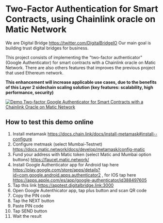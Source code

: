 # Two-Factor Authentication for Smart Contracts, using Chainlink oracle on Matic Network

We are Digital Bridge https://twitter.com/DigitalBridgeIO
Our main goal is building trust digital bridges for business.

This project consists of implementing the "two-factor authenticator" (Google Authenticator) for smart contracts with a Chainlink oracle on Matic Network.  There are also others features that improves the previous project that used Ethereum network.

**This enhancement will increase applicable use cases, due to the benefits of this Layer 2 sidechain scaling solution (key features: scalability, high performance, security)**

[![Demo Two-factor Google Authenticator for Smart Contracts with a Chainlink Oracle on Matic Network](https://img.youtube.com/vi/GjcK_L5J0DQ/0.jpg)](https://www.youtube.com/watch?v=GjcK_L5J0DQ "Demo Two-factor Google Authenticator for Smart Contracts with a Chainlink Oracle on Matic Network")

## How to test this demo online
 1. Install metamask https://docs.chain.link/docs/install-metamask#install--configure
 2. Configure metmask (select Mumbai-Testnet) https://docs.matic.network/docs/develop/metamask/config-matic
 3. Fund your address with Matic token (select Matic and Mumbai option buttons) https://faucet.matic.network/
 4. Install Google Authenticator app for Android tap here https://play.google.com/store/apps/details?id=com.google.android.apps.authenticator2 , for IOS tap here https://apps.apple.com/es/app/google-authenticator/id388497605
 5. Tap this link https://apptest.digitalbridge.link:3000
 6. Open Google Autenthicator app, tap plus button and scan QR code
 7. Copy the PIN code
 8. Tap the NEXT button 
 9. Paste PIN code 
 10. Tap SEND button
 11. Wait the result